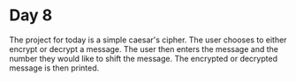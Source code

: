 # Day 8
The project for today is a simple caesar's cipher. The user chooses to either encrypt or decrypt a message. The user then enters the message and the number they would like to shift the message. The encrypted or decrypted message is then printed.